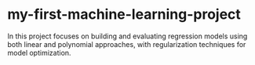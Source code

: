 # my-first-machine-learning-project
In this project focuses on building and evaluating regression models using both linear and polynomial approaches, with regularization techniques for model optimization.
